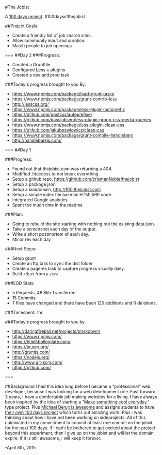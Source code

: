 #The Jobist

A [100 days project](http://thegreatdiscontent.com/100days). #100daysofthejobist

##Project Goals
* Create a friendly list of job search sites.
* Allow community input and curation.
* Match people to job openings

===
##Day 2
###Progress:
* Created a Gruntfile
* Configured Less + plugins
* Created a dev and prod task

###Today's progress brought to you By:
* https://www.npmjs.com/package/load-grunt-tasks
* https://www.npmjs.com/package/grunt-contrib-less
* http://lesscss.org/
* https://www.npmjs.com/package/less-plugin-autoprefix
* https://github.com/postcss/autoprefixer
* https://github.com/bassjobsen/less-plugin-group-css-media-queries
* https://www.npmjs.com/package/less-plugin-clean-css
* https://github.com/jakubpawlowicz/clean-css
* https://www.npmjs.com/package/grunt-compile-handlebars
* http://handlebarsjs.com/

===
##Day 1

###Progress:
* Found out that thejobist.com was returning a 404.
* Modified .htaccess to not break everything.
* Setup a github repo, https://github.com/crismanNoble/thejobist
* Setup a package.json
* Setup a subdomain, http://100.thejobist.com
* Setup a simple index file base on HTML5BP code
* Integrated Google analytics
* Spent too much time in the readme

###Plan:
* Going to rebuild the site starting with nothing but the existing data.json.
* Take a screenshot each day of the output.
* Write a short postmortem of each day.
* Minor rev each day

###Next Steps:
* Setup grunt
* Create an ftp task to sync the dist folder
* Create a pageres task to capture progress visually daily.
* Build `/dist` from a `/src`

###EOD Stats:
* 5 Requests, 48.8kb Transferred
* 15 Commits
* 7 files have changed and there have been 125 additions and 0 deletions.

###Timespent:
1hr

###Today's progress brought to you by
* http://daringfireball.net/projects/markdown/
* https://www.npmjs.com/
* https://html5boilerplate.com/
* https://jquery.org/
* http://gruntjs.com/
* https://nodejs.org/
* http://www.git-scm.com/
* https://github.com/

===

##Background
I had this idea long before I became a "professional" web developer, because I was looking for a web development role. Fast forward 3 years, I have a comfortable job making websites for a living. I have always been inspired by the idea of starting a "[Make something cool everyday.](https://www.behance.net/gallery/MSCED/976639)" type project. Plus [Michael Beruit is awesome](https://thegreatdiscontent.com/interview/michael-bierut) and assigns students to have [their own 100 days project](http://designobserver.com/feature/five-years-of-100-days/24678) which turns out amazing work. Plus I was thinking about how I have not been working on sideprojects. All of this culminated in my commitment to commit at least one commit on the jobist for the next 100 days. If I can't be bothered to get excited about the project beyond this experiment, then I give up on the jobist and will let the domain expire. If it is still awesome, I will keep it forever.

-April 8th, 2015
